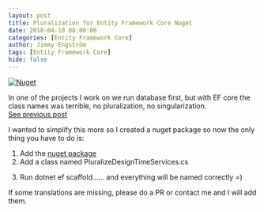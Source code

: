 ```yaml
---
layout: post
title: Pluralization for Entity Framework Core Nuget
date: 2018-04-10 08:00:00
categories: [Entity Framework Core]
author: Jimmy Engström
tags: [Entity Framework Core]
hide: false
---
```


[![Nuget](https://img.shields.io/nuget/v/EntityFrameworkCore.Pluralize.svg?style=flat-square)](https://www.nuget.org/packages/EntityFrameworkCore.Pluralize/)

In one of the projects I work on we run database first, but with EF core the class names was terrible, no pluralization, no singularization.<br/>
[See previous post](www.apeoholic.se/entity%20framework%20core/2018/01/04/Pluralisation-for-EF-core.html)

I wanted to simplify this more so I created a nuget package so now the only thing you have to do is:  
1. Add the [nuget package](https://www.nuget.org/packages/EntityFrameworkCore.Pluralize)<br/>
2. Add a class named PluralizeDesignTimeServices.cs<br/>
<script src="https://gist.github.com/Apeoholic/bda9c9b1815321ff99d173ca0b99cebf.js"></script>
3. Run dotnet ef scaffold...... and everything will be named correctly =)  


If some translations are missing, please do a PR or contact me and I will add them.
